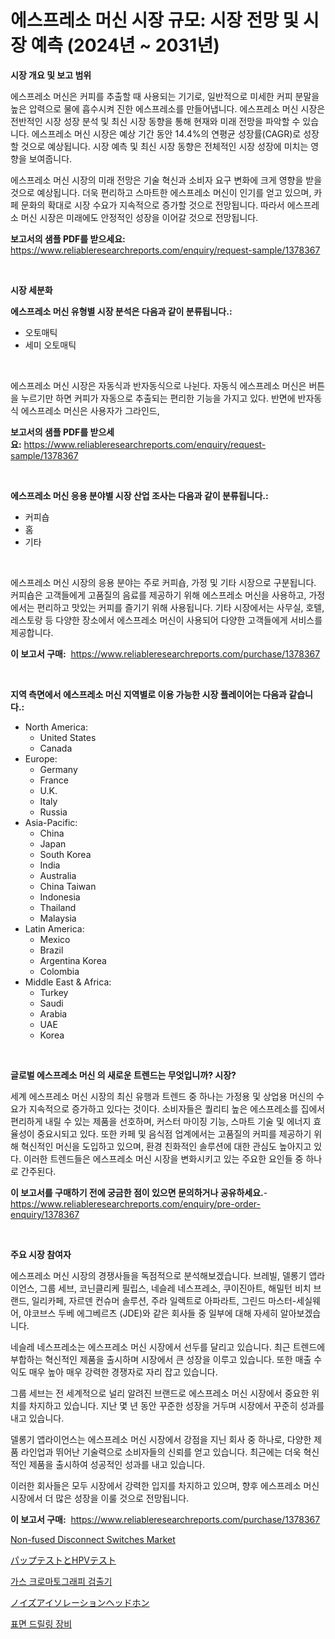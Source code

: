 <p><h1>에스프레소 머신 시장 규모: 시장 전망 및 시장 예측 (2024년 ~ 2031년)</h1></p><p><strong>시장 개요 및 보고 범위</strong></p>
<p><p>에스프레소 머신은 커피를 추출할 때 사용되는 기기로, 일반적으로 미세한 커피 분말을 높은 압력으로 물에 흡수시켜 진한 에스프레소를 만들어냅니다. 에스프레소 머신 시장은 전반적인 시장 성장 분석 및 최신 시장 동향을 통해 현재와 미래 전망을 파악할 수 있습니다. 에스프레소 머신 시장은 예상 기간 동안 14.4%의 연평균 성장률(CAGR)로 성장할 것으로 예상됩니다. 시장 예측 및 최신 시장 동향은 전체적인 시장 성장에 미치는 영향을 보여줍니다.</p><p>에스프레소 머신 시장의 미래 전망은 기술 혁신과 소비자 요구 변화에 크게 영향을 받을 것으로 예상됩니다. 더욱 편리하고 스마트한 에스프레소 머신이 인기를 얻고 있으며, 카페 문화의 확대로 시장 수요가 지속적으로 증가할 것으로 전망됩니다. 따라서 에스프레소 머신 시장은 미래에도 안정적인 성장을 이어갈 것으로 전망됩니다.</p></p>
<p><strong>보고서의 샘플 PDF를 받으세요:</strong> <a href="https://www.reliableresearchreports.com/enquiry/request-sample/1378367">https://www.reliableresearchreports.com/enquiry/request-sample/1378367</a></p>
<p>&nbsp;</p>
<p><strong>시장 세분화</strong></p>
<p><strong>에스프레소 머신 유형별 시장 분석은 다음과 같이 분류됩니다.:</strong></p>
<p><ul><li>오토매틱</li><li>세미 오토매틱</li></ul></p>
<p>&nbsp;</p>
<p><p>에스프레소 머신 시장은 자동식과 반자동식으로 나뉜다. 자동식 에스프레소 머신은 버튼을 누르기만 하면 커피가 자동으로 추출되는 편리한 기능을 가지고 있다. 반면에 반자동식 에스프레소 머신은 사용자가 그라인드,</p></p>
<p><strong>보고서의 샘플 PDF를 받으세요:</strong>&nbsp;<a href="https://www.reliableresearchreports.com/enquiry/request-sample/1378367">https://www.reliableresearchreports.com/enquiry/request-sample/1378367</a></p>
<p>&nbsp;</p>
<p><strong> 에스프레소 머신 응용 분야별 시장 산업 조사는 다음과 같이 분류됩니다.:</strong></p>
<p><ul><li>커피숍</li><li>홈</li><li>기타</li></ul></p>
<p>&nbsp;</p>
<p><p>에스프레소 머신 시장의 응용 분야는 주로 커피숍, 가정 및 기타 시장으로 구분됩니다. 커피숍은 고객들에게 고품질의 음료를 제공하기 위해 에스프레소 머신을 사용하고, 가정에서는 편리하고 맛있는 커피를 즐기기 위해 사용됩니다. 기타 시장에서는 사무실, 호텔, 레스토랑 등 다양한 장소에서 에스프레소 머신이 사용되어 다양한 고객들에게 서비스를 제공합니다.</p></p>
<p><strong>이 보고서 구매:</strong>&nbsp; <a href="https://www.reliableresearchreports.com/purchase/1378367">https://www.reliableresearchreports.com/purchase/1378367</a></p>
<p>&nbsp;</p>
<p><strong>지역 측면에서 에스프레소 머신 지역별로 이용 가능한 시장 플레이어는 다음과 같습니다.:</strong></p>
<p><ul>
    <li>
        North America:
        <ul>
            <li>United States</li>
            <li>Canada</li>
        </ul>
    </li>
    <li>
        Europe:
        <ul>
            <li>Germany</li>
            <li>France</li>
            <li>U.K.</li>
            <li>Italy</li>
            <li>Russia</li>
        </ul>
    </li>
    <li>
        Asia-Pacific:
        <ul>
            <li>China</li>
            <li>Japan</li>
            <li>South Korea</li>
            <li>India</li>
            <li>Australia</li>
            <li>China Taiwan</li>
            <li>Indonesia</li>
            <li>Thailand</li>
            <li>Malaysia</li>
        </ul>
    </li>
    <li>
        Latin America:
        <ul>
            <li>Mexico</li>
            <li>Brazil</li>
            <li>Argentina Korea</li>
            <li>Colombia</li>
        </ul>
    </li>
    <li>
        Middle East & Africa:
        <ul>
            <li>Turkey</li>
            <li>Saudi</li>
            <li>Arabia</li>
            <li>UAE</li>
            <li>Korea</li>
        </ul>
    </li>
    </ul></p>
<p>&nbsp;</p>
<p><strong>글로벌 에스프레소 머신 의 새로운 트렌드는 무엇입니까? 시장?</strong></p>
<p><p>세계 에스프레소 머신 시장의 최신 유행과 트렌드 중 하나는 가정용 및 상업용 머신의 수요가 지속적으로 증가하고 있다는 것이다. 소비자들은 퀄리티 높은 에스프레소를 집에서 편리하게 내릴 수 있는 제품을 선호하며, 커스터 마이징 기능, 스마트 기술 및 에너지 효율성이 중요시되고 있다. 또한 카페 및 음식점 업계에서는 고품질의 커피를 제공하기 위해 혁신적인 머신을 도입하고 있으며, 환경 친화적인 솔루션에 대한 관심도 높아지고 있다. 이러한 트렌드들은 에스프레소 머신 시장을 변화시키고 있는 주요한 요인들 중 하나로 간주된다.</p></p>
<p><strong>이 보고서를 구매하기 전에 궁금한 점이 있으면 문의하거나 공유하세요.</strong>- <a href="https://www.reliableresearchreports.com/enquiry/pre-order-enquiry/1378367">https://www.reliableresearchreports.com/enquiry/pre-order-enquiry/1378367</a></p>
<p>&nbsp;</p>
<p><strong>주요 시장 참여자</strong></p>
<p><p>에스프레소 머신 시장의 경쟁사들을 독점적으로 분석해보겠습니다. 브레빌, 델롱기 앱라이언스, 그룹 세브, 코닌클리케 필립스, 네슬레 네스프레소, 쿠이진아트, 해밀턴 비치 브랜드, 일리카페, 자르덴 컨슈머 솔루션, 주라 일렉트로 아파라트, 그린드 마스터-세실웨어, 야코브스 두베 에그베르츠 (JDE)와 같은 회사들 중 일부에 대해 자세히 알아보겠습니다.</p><p>네슬레 네스프레소는 에스프레소 머신 시장에서 선두를 달리고 있습니다. 최근 트렌드에 부합하는 혁신적인 제품을 출시하며 시장에서 큰 성장을 이루고 있습니다. 또한 매출 수익도 매우 높아 매우 강력한 경쟁자로 자리 잡고 있습니다.</p><p>그룹 세브는 전 세계적으로 널리 알려진 브랜드로 에스프레소 머신 시장에서 중요한 위치를 차지하고 있습니다. 지난 몇 년 동안 꾸준한 성장을 거두며 시장에서 꾸준히 성과를 내고 있습니다.</p><p>델롱기 앱라이언스는 에스프레소 머신 시장에서 강점을 지닌 회사 중 하나로, 다양한 제품 라인업과 뛰어난 기술력으로 소비자들의 신뢰를 얻고 있습니다. 최근에는 더욱 혁신적인 제품을 출시하여 성공적인 성과를 내고 있습니다.</p><p>이러한 회사들은 모두 시장에서 강력한 입지를 차지하고 있으며, 향후 에스프레소 머신 시장에서 더 많은 성장을 이룰 것으로 전망됩니다.</p></p>
<p><strong>이 보고서 구매:</strong>&nbsp;&nbsp;<a href="https://www.reliableresearchreports.com/purchase/1378367">https://www.reliableresearchreports.com/purchase/1378367</a></p>
<p><p><a href="https://issuu.com/reportprime-2/docs/non-fused-disconnect-switches-market-size-2030.ppt">Non-fused Disconnect Switches Market</a></p><p><a href="https://github.com/adcxff01450218/Market-Research-Report-List-1/blob/main/3971791797.md">パップテストとHPVテスト</a></p><p><a href="https://github.com/trmesnao7959541/Market-Research-Report-List-1/blob/main/4537240488.md">가스 크로마토그래피 검출기</a></p><p><a href="https://github.com/xnljig2898992/Market-Research-Report-List-1/blob/main/1436945796.md">ノイズアイソレーションヘッドホン</a></p><p><a href="https://github.com/vsn7qpua81q/Market-Research-Report-List-1/blob/main/8289869489.md">표면 드릴링 장비</a></p></p>
